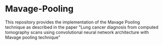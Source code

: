 # Mavage-Pooling
This repository provides the implementation of the Mavage Pooling technique as described in the paper "Lung cancer diagnosis from computed tomography scans using convolutional neural network architecture with Mavage pooling technique"
